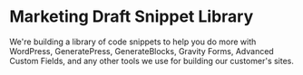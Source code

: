 # Marketing Draft Snippet Library
We're building a library of code snippets to help you do more with WordPress, GeneratePress, GenerateBlocks, Gravity Forms, Advanced Custom Fields, and any other tools we use for building our customer's sites.

